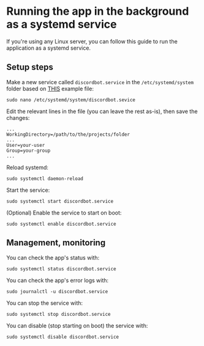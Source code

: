 # Running the app in the background as a systemd service

If you're using any Linux server, you can follow this guide to run the application as a systemd service.

## Setup steps

Make a new service called `discordbot.service` in the `/etc/systemd/system` folder based on [THIS](../systemd/discordbot.service) example file:

```shell
sudo nano /etc/systemd/system/discordbot.sevice
```

Edit the relevant lines in the file (you can leave the rest as-is), then save the changes:

```service
...
WorkingDirectory=/path/to/the/projects/folder
...
User=your-user
Group=your-group
...
```

Reload systemd:

```shell
sudo systemctl daemon-reload
```

Start the service:

```shell
sudo systemctl start discordbot.service
```

(Optional) Enable the service to start on boot:

```shell
sudo systemctl enable discordbot.service
```

## Management, monitoring

You can check the app's status with:

```shell
sudo systemctl status discordbot.service
```

You can check the app's error logs with:

```shell
sudo journalctl -u discordbot.service
```

You can stop the service with:

```shell
sudo systemctl stop discordbot.service
```

You can disable (stop starting on boot) the service with:

```shell
sudo systemctl disable discordbot.service
```